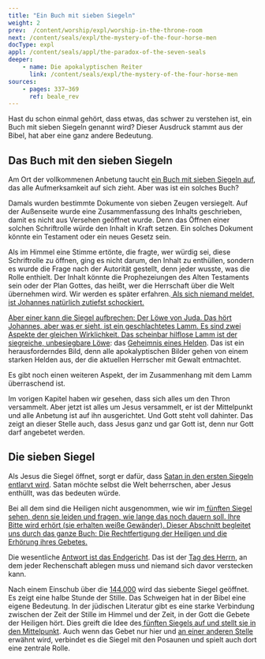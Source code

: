 ```yaml
---
title: "Ein Buch mit sieben Siegeln"
weight: 2
prev:  /content/worship/expl/worship-in-the-throne-room
next: /content/seals/expl/the-mystery-of-the-four-horse-men
docType: expl
appl: /content/seals/appl/the-paradox-of-the-seven-seals
deeper:
    - name: Die apokalyptischen Reiter
      link: /content/seals/expl/the-mystery-of-the-four-horse-men
sources: 
    - pages: 337–369
      ref: beale_rev
---
```


Hast du schon einmal gehört, dass etwas, das schwer zu verstehen ist, ein Buch mit sieben Siegeln genannt wird? Dieser Ausdruck stammt aus der Bibel, hat aber eine ganz andere Bedeutung.

## Das Buch mit den sieben Siegeln

<a name="99a2"></a>
Am Ort der vollkommenen Anbetung taucht [ein Buch mit sieben Siegeln auf](https://www.bibleserver.com/SLT/Offenbarung5%2C1), das alle Aufmerksamkeit auf sich zieht. Aber was ist ein solches Buch?

Damals wurden bestimmte Dokumente von sieben Zeugen versiegelt. Auf der Außenseite wurde eine Zusammenfassung des Inhalts geschrieben, damit es nicht aus Versehen geöffnet wurde. Denn das Öffnen einer solchen Schriftrolle würde den Inhalt in Kraft setzen. Ein solches Dokument könnte ein Testament oder ein neues Gesetz sein.

Als im Himmel eine Stimme ertönte, die fragte, wer würdig sei, diese Schriftrolle zu öffnen, ging es nicht darum, den Inhalt zu enthüllen, sondern es wurde die Frage nach der Autorität gestellt, denn jeder wusste, was die Rolle enthielt. Der Inhalt könnte die Prophezeiungen des Alten Testaments sein oder der Plan Gottes, das heißt, wer die Herrschaft über die Welt übernehmen wird. Wir werden es später erfahren.[ Als sich niemand meldet, ist Johannes natürlich zutiefst schockiert.](https://www.bibleserver.com/SLT/Offenbarung5%2C2-4)

[Aber einer kann die Siegel aufbrechen: Der Löwe von Juda. Das hört Johannes, aber was er sieht, ist ein geschlachtetes Lamm. Es sind zwei Aspekte der gleichen Wirklichkeit. Das scheinbar hilflose Lamm ist der siegreiche, unbesiegbare Löwe](https://www.bibleserver.com/SLT/Offenbarung5%2C5-7): das [Geheimnis eines Helden](/topics/hero/short/a-real-hero). Das ist ein herausforderndes Bild, denn alle apokalyptischen Bilder gehen von einem starken Helden aus, der die aktuellen Herrscher mit Gewalt entmachtet.

Es gibt noch einen weiteren Aspekt, der im Zusammenhang mit dem Lamm überraschend ist.

Im vorigen Kapitel haben wir gesehen, dass sich alles um den Thron versammelt. Aber jetzt ist alles um Jesus versammelt, er ist der Mittelpunkt und alle Anbetung ist auf ihn ausgerichtet. Und Gott steht voll dahinter. Das zeigt an dieser Stelle auch, dass Jesus ganz und gar Gott ist, denn nur Gott darf angebetet werden.

## Die sieben Siegel

<a name="8be0"></a>
Als Jesus die Siegel öffnet, sorgt er dafür, dass [Satan in den ersten Siegeln entlarvt wird](/content/seals/expl/the-mystery-of-the-four-horse-men). Satan möchte selbst die Welt beherrschen, aber Jesus enthüllt, was das bedeuten würde.

Bei all dem sind die Heiligen nicht ausgenommen, wie wir im[ fünften Siegel sehen, denn sie leiden und fragen, wie lange das noch dauern soll. Ihre Bitte wird erhört (sie erhalten weiße Gewänder). Dieser Abschnitt begleitet uns durch das ganze Buch: Die Rechtfertigung der Heiligen und die Erhörung ihres Gebetes.](https://www.bibleserver.com/SLT/Offenbarung6%2C9-11)

Die wesentliche [Antwort ist das Endgericht](https://www.bibleserver.com/SLT/Offenbarung6%2C12-17). Das ist der [Tag des Herrn](/background/israel/expl/the-day-of-the-lord), an dem jeder Rechenschaft ablegen muss und niemand sich davor verstecken kann.

Nach einem Einschub über die [144.000](/content/army/expl/the-144000) wird das siebente Siegel geöffnet. Es zeigt eine halbe Stunde der Stille. Das Schweigen hat in der Bibel eine eigene Bedeutung. In der jüdischen Literatur gibt es eine starke Verbindung zwischen der Zeit der Stille im Himmel und der Zeit, in der Gott die Gebete der Heiligen hört. Dies greift die Idee des[ fünften Siegels auf und stellt sie in den Mittelpunkt](https://www.bibleserver.com/SLT/Offenbarung6%2C9-11). Auch wenn das Gebet nur hier und [an einer anderen Stelle ](https://www.bibleserver.com/SLT/Offenbarung8%2C2-5)erwähnt wird, verbindet es die Siegel mit den Posaunen und spielt auch dort eine zentrale Rolle.
